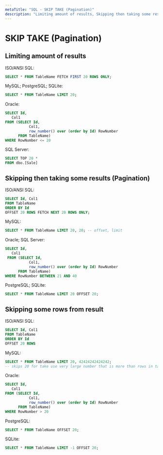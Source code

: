 ```yaml
---
metaTitle: "SQL - SKIP TAKE (Pagination)"
description: "Limiting amount of results, Skipping then taking some results (Pagination), Skipping some rows from result"
---
```


# SKIP TAKE (Pagination)



## Limiting amount of results


ISO/ANSI SQL:

```sql
SELECT * FROM TableName FETCH FIRST 20 ROWS ONLY;

```

MySQL; PostgreSQL; SQLite:

```sql
SELECT * FROM TableName LIMIT 20; 

```

Oracle:

```sql
SELECT Id,
   Col1
FROM (SELECT Id,
           Col1,
           row_number() over (order by Id) RowNumber
      FROM TableName)
WHERE RowNumber <= 20

```

SQL Server:

```sql
SELECT TOP 20 * 
FROM dbo.[Sale]

```



## Skipping then taking some results (Pagination)


ISO/ANSI SQL:

```sql
SELECT Id, Col1
FROM TableName
ORDER BY Id
OFFSET 20 ROWS FETCH NEXT 20 ROWS ONLY;

```

MySQL:

```sql
SELECT * FROM TableName LIMIT 20, 20; -- offset, limit

```

Oracle; SQL Server:

```sql
SELECT Id,
   Col1
 FROM (SELECT Id,
           Col1,
           row_number() over (order by Id) RowNumber
      FROM TableName)
WHERE RowNumber BETWEEN 21 AND 40

```

PostgreSQL; SQLite:

```sql
SELECT * FROM TableName LIMIT 20 OFFSET 20;

```



## Skipping some rows from result


ISO/ANSI SQL:

```sql
SELECT Id, Col1
FROM TableName
ORDER BY Id
OFFSET 20 ROWS

```

MySQL:

```sql
SELECT * FROM TableName LIMIT 20, 42424242424242;
-- skips 20 for take use very large number that is more than rows in table

```

Oracle:

```sql
SELECT Id,
   Col1
FROM (SELECT Id,
           Col1,
           row_number() over (order by Id) RowNumber
      FROM TableName)
WHERE RowNumber > 20

```

PostgreSQL:

```sql
SELECT * FROM TableName OFFSET 20;

```

SQLite:

```sql
SELECT * FROM TableName LIMIT -1 OFFSET 20;

```

